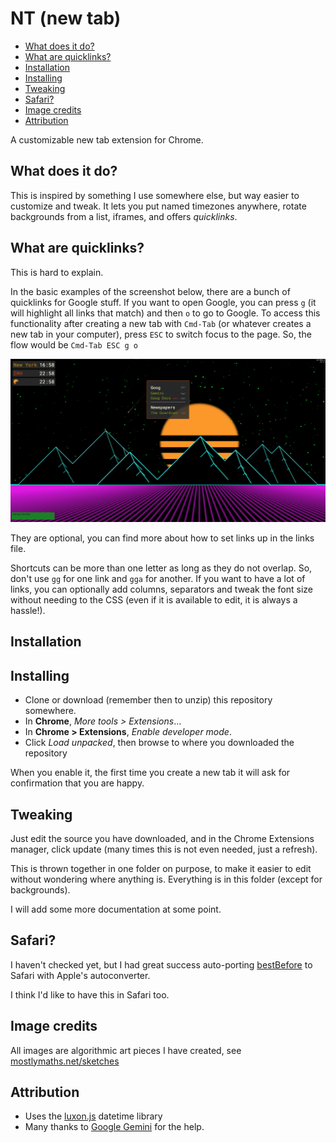 # NT (new tab)

<!-- vscode-markdown-toc -->

- [What does it do?](#Whatdoesitdo)
- [What are quicklinks?](#Whatarequicklinks)
- [Installation](#Installation)
- [Installing](#Installing)
- [Tweaking](#Tweaking)
- [Safari?](#Safari)
- [Image credits](#Imagecredits)
- [Attribution](#Attribution)

<!-- vscode-markdown-toc-config
	numbering=false
	autoSave=true
	/vscode-markdown-toc-config -->
<!-- /vscode-markdown-toc -->

A customizable new tab extension for Chrome.

## <a name='Whatdoesitdo'></a>What does it do?

This is inspired by something I use somewhere else, but way easier to customize and tweak.
It lets you put named timezones anywhere, rotate backgrounds from a list, iframes,
and offers _quicklinks_.

## <a name='Whatarequicklinks'></a>What are quicklinks?

This is hard to explain.

In the basic examples of the screenshot below, there are a bunch of quicklinks for Google stuff.
If you want to open Google, you can press `g` (it will highlight all links that match) and
then `o` to go to Google. To access this functionality after creating a new tab with `Cmd-Tab`
(or whatever creates a new tab in your computer), press `ESC` to switch focus to the page. So,
the flow would be `Cmd-Tab ESC g o`

![](media/screenshot.png)

They are optional, you can find more about how to set links up in the links file.

Shortcuts can be more than one letter as long as they do not overlap. So, don't use `gg` for one link
and `gga` for another. If you want to have a lot of links, you can optionally add columns, separators
and tweak the font size without needing to the CSS (even if it is available to edit, it is always a hassle!).

## <a name='Installation'></a>Installation

## <a name='Installing'></a>Installing

- Clone or download (remember then to unzip) this repository somewhere.
- In **Chrome**, _More tools > Extensions_…
- In **Chrome > Extensions**, _Enable developer mode_.
- Click _Load unpacked_, then browse to where you downloaded the repository

When you enable it, the first time you create a new tab it will ask for confirmation that you are happy.

## <a name='Tweaking'></a>Tweaking

Just edit the source you have downloaded, and in the Chrome Extensions manager, click update (many times
this is not even needed, just a refresh).

This is thrown together in one folder on purpose, to make it easier to edit without wondering where anything
is. Everything is in this folder (except for backgrounds).

I will add some more documentation at some point.

## <a name='Safari'></a>Safari?

I haven't checked yet, but I had great success auto-porting [bestBefore](https://github.com/rberenguel/bestBefore)
to Safari with Apple's autoconverter.

I think I'd like to have this in Safari too.

## <a name='Imagecredits'></a>Image credits

All images are algorithmic art pieces I have created, see [mostlymaths.net/sketches](https://mostlymaths.net/sketches)

## <a name='Attribution'></a>Attribution

- Uses the [luxon.js](https://moment.github.io/luxon/#/) datetime library
- Many thanks to [Google Gemini](http://gemini.google.com") for the help.
